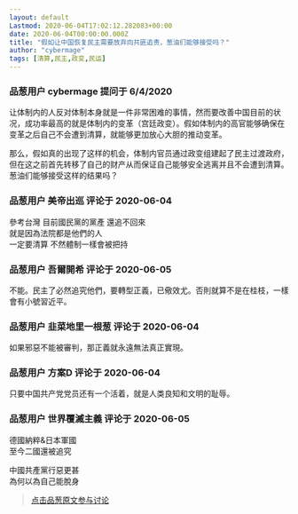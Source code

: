 ```yaml
---
layout: default
Lastmod: 2020-06-04T17:02:12.282083+00:00
date: 2020-06-04T00:00:00.000Z
title: "假如让中国恢复民主需要放弃向共匪追责，葱油们能够接受吗？"
author: "cybermage"
tags: [清算,民主,政变,民运]
---
```



### 品葱用户 **cybermage** 提问于 6/4/2020
    
让体制内的人反对体制本身就是一件非常困难的事情，然而要改善中国目前的状况，成功率最高的就是体制内的变革（宫廷政变）。假如体制内的高官能够确保在变革之后自己不会遭到清算，就能够更加放心大胆的推动变革。  
  
那么，假如真的出现了这样的机会，体制内官员通过政变组建起了民主过渡政府，但在这之前首先转移了自己的财产从而保证自己能够安全逃离并且不会遭到清算。葱油们能够接受这样的结果吗？
    
                

### 品葱用户 **美帝出巡** 评论于 2020-06-04
        
參考台灣 目前國民黨的黨產 還追不回來  
就是因為法院都是他們的人  
一定要清算 不然體制一樣會被把持
        
                

### 品葱用户 **吾爾開希** 评论于 2020-06-05
        
不能。民主了必然追究他們，要轉型正義，已儆效尤。否則就算不是在桂枝，一樣會有小號習近平。
        
                

### 品葱用户 **韭菜地里一根葱** 评论于 2020-06-04
        
如果邪惡不能被審判，那正義就永遠無法真正實現。
        
                

### 品葱用户 **方案D** 评论于 2020-06-04
        
只要中国共产党党员还有一个活着，就是人类良知和文明的耻辱。
        
                

### 品葱用户 **世界覆滅主義** 评论于 2020-06-05
        
德國納粹&日本軍國  
至今二國還被追究  
  
中國共產黨行惡更甚  
為何以為自己能脫身
        
                





> [点击品葱原文参与讨论](https://pincong.rocks/question/26713)

